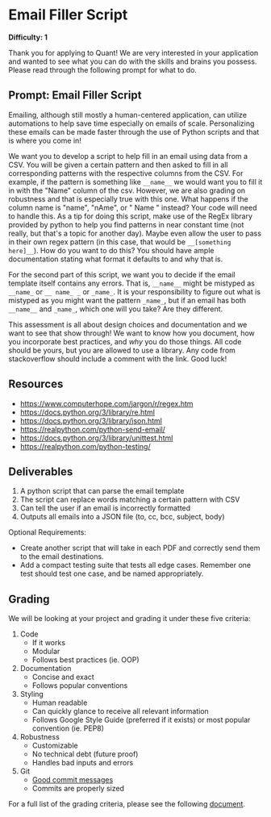 # Email Filler Script

**Difficulty: 1**

Thank you for applying to Quant! We are very interested in your application and wanted to see what you can do with the skills and brains you possess. Please read through the following prompt for what to do.

## **Prompt: Email Filler Script**
Emailing, although still mostly a human-centered application, can utilize automations to help save time especially on emails of scale. Personalizing these emails can be made faster through the use of Python scripts and that is where you come in!

We want you to develop a script to help fill in an email using data from a CSV. You will be given a certain pattern and then asked to fill in all corresponding patterns with the respective columns from the CSV. For example, if the pattern is something like `__name__` we would want you to fill it in with the "Name" column of the csv. However, we are also grading on robustness and that is especially true with this one. What happens if the column name is "name", "nAme", or " Name " instead? Your code will need to handle this. As a tip for doing this script, make use of the RegEx library provided by python to help you find patterns in near constant time (not really, but that's a topic for another day). Maybe even allow the user to pass in their own regex pattern (in this case, that would be `__[something here]__`). How do you want to do this? You should have ample documentation stating what format it defaults to and why that is.

For the second part of this script, we want you to decide if the email template itself contains any errors. That is, `__name__` might be mistyped as `__name_` or `__ name_ _` or `_name_`. It is your responsibility to figure out what is mistyped as you might want the pattern `_name_`, but if an email has both `__name__` and `_name_`, which one will you take? Are they different.

This assessment is all about design choices and documentation and we want to see that show through! We want to know how you document, how you incorporate best practices, and *why* you do those things. All code should be yours, but you are allowed to use a library. Any code from stackoverflow should include a comment with the link. Good luck!

## **Resources**
- https://www.computerhope.com/jargon/r/regex.htm
- https://docs.python.org/3/library/re.html
- https://docs.python.org/3/library/json.html
- https://realpython.com/python-send-email/
- https://docs.python.org/3/library/unittest.html
- https://realpython.com/python-testing/

## **Deliverables**
1. A python script that can parse the email template
2. The script can replace words matching a certain pattern with CSV
3. Can tell the user if an email is incorrectly formatted
4. Outputs all emails into a JSON file (to, cc, bcc, subject, body)

Optional Requirements:
- Create another script that will take in each PDF and correctly send them to the email destinations. 
- Add a compact testing suite that tests all edge cases. Remember one test should test one case, and be named appropriately.

## **Grading**
We will be looking at your project and grading it under these five criteria:
1. Code
   - If it works
   - Modular
   - Follows best practices (ie. OOP)
2. Documentation
   - Concise and exact
   - Follows popular conventions
3. Styling
   - Human readable
   - Can quickly glance to receive all relevant information
   - Follows Google Style Guide (preferred if it exists) or most popular convention (ie. PEP8)
4. Robustness
   - Customizable
   - No technical debt (future proof)
   - Handles bad inputs and errors
5. Git
   - [Good commit messages](https://cbea.ms/git-commit/#seven-rules)
   - Commits are properly sized

For a full list of the grading criteria, please see the following [document](https://docs.google.com/spreadsheets/d/16CqSJSlch7w9q4_ZTiydKGk0T01rgvIEcHHwqsI_KSo/edit?usp=sharing). 
